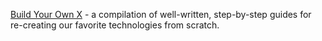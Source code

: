 [Build Your Own X](https://github.com/codecrafters-io/build-your-own-x) - a compilation of well-written, step-by-step guides for re-creating our favorite technologies from scratch.